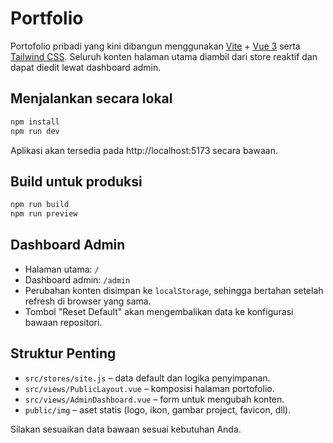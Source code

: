 # Portfolio

Portofolio pribadi yang kini dibangun menggunakan [Vite](https://vitejs.dev) + [Vue 3](https://vuejs.org) serta [Tailwind CSS](https://tailwindcss.com). Seluruh konten halaman utama diambil dari store reaktif dan dapat diedit lewat dashboard admin.

## Menjalankan secara lokal

```bash
npm install
npm run dev
```

Aplikasi akan tersedia pada http://localhost:5173 secara bawaan.

## Build untuk produksi

```bash
npm run build
npm run preview
```

## Dashboard Admin

- Halaman utama: `/`
- Dashboard admin: `/admin`
- Perubahan konten disimpan ke `localStorage`, sehingga bertahan setelah refresh di browser yang sama.
- Tombol "Reset Default" akan mengembalikan data ke konfigurasi bawaan repositori.

## Struktur Penting

- `src/stores/site.js` – data default dan logika penyimpanan.
- `src/views/PublicLayout.vue` – komposisi halaman portofolio.
- `src/views/AdminDashboard.vue` – form untuk mengubah konten.
- `public/img` – aset statis (logo, ikon, gambar project, favicon, dll).

Silakan sesuaikan data bawaan sesuai kebutuhan Anda.
